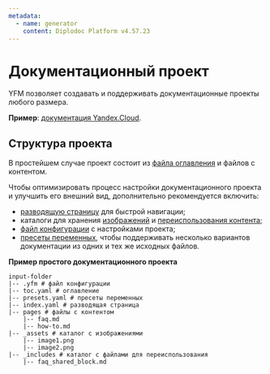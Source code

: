 ```yaml
---
metadata:
  - name: generator
    content: Diplodoc Platform v4.57.23
---
```

# Документационный проект

YFM позволяет создавать и поддерживать документационные проекты любого размера.

**Пример**: [документация Yandex.Cloud](https://github.com/yandex-cloud/docs).

## Структура проекта

В простейшем случае проект состоит из [файла оглавления](./toc.md) и файлов с контентом. 

Чтобы оптимизировать процесс настройки документационного проекта и улучшить его внешний вид, дополнительно рекомендуется включить:

* [разводящую страницу](./leading-page.md) для быстрой навигации;
* каталоги для хранения [изображений](../syntax/media.md#images) и [переиспользования контента](./includes.md);
* [файл конфигурации](./config.md) с настройками проекта;
* [пресеты переменных](./presets.md), чтобы  поддерживать несколько вариантов документации из одних и тех же исходных файлов.


**Пример простого документационного проекта**

```
input-folder
|-- .yfm # файл конфигурации
|-- toc.yaml # оглавление
|-- presets.yaml # пресеты переменных
|-- index.yaml # разводящая страница
|-- pages # файлы с контентом
    |-- faq.md
    |-- how-to.md
|-- _assets # каталог с изображениями
    |-- image1.png
    |-- image2.png
|-- _includes # каталог с файлами для переиспользования
    |-- faq_shared_block.md
```
